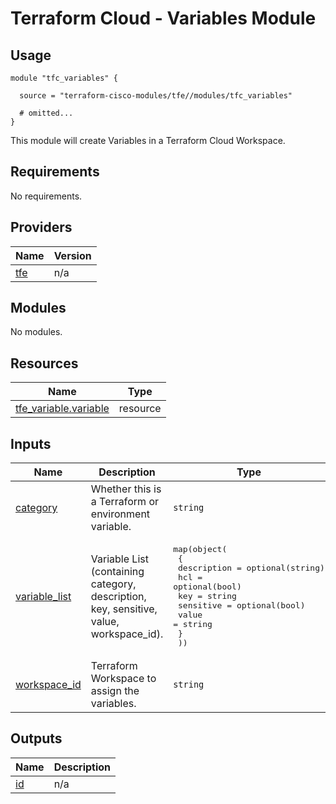 # Terraform Cloud - Variables Module

## Usage

```hcl
module "tfc_variables" {

  source = "terraform-cisco-modules/tfe//modules/tfc_variables"

  # omitted...
}
```

This module will create Variables in a Terraform Cloud Workspace.

<!-- BEGINNING OF PRE-COMMIT-TERRAFORM DOCS HOOK -->
## Requirements

No requirements.

## Providers

| Name | Version |
|------|---------|
| <a name="provider_tfe"></a> [tfe](#provider\_tfe) | n/a |

## Modules

No modules.

## Resources

| Name | Type |
|------|------|
| [tfe_variable.variable](https://registry.terraform.io/providers/hashicorp/tfe/latest/docs/resources/variable) | resource |

## Inputs

| Name | Description | Type | Default | Required |
|------|-------------|------|---------|:--------:|
| <a name="input_category"></a> [category](#input\_category) | Whether this is a Terraform or environment variable. | `string` | n/a | yes |
| <a name="input_variable_list"></a> [variable\_list](#input\_variable\_list) | Variable List (containing category, description, key, sensitive, value, workspace\_id). | <pre>map(object(<br>    {<br>      description = optional(string)<br>      hcl         = optional(bool)<br>      key         = string<br>      sensitive   = optional(bool)<br>      value       = string<br>    }<br>  ))</pre> | <pre>{<br>  "default": {<br>    "description": "",<br>    "hcl": false,<br>    "key": "REQUIRED",<br>    "sensitive": false,<br>    "value": "REQUIRED"<br>  }<br>}</pre> | no |
| <a name="input_workspace_id"></a> [workspace\_id](#input\_workspace\_id) | Terraform Workspace to assign the variables. | `string` | n/a | yes |

## Outputs

| Name | Description |
|------|-------------|
| <a name="output_id"></a> [id](#output\_id) | n/a |
<!-- END OF PRE-COMMIT-TERRAFORM DOCS HOOK -->
